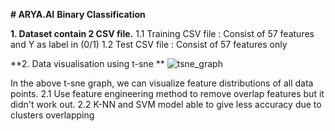 **# ARYA.AI**
**Binary Classification**

**1. Dataset contain 2 CSV file.**
1.1 Training CSV file : Consist of 57 features and Y as label in (0/1)
1.2 Test CSV file : Consist of 57 features only 


**2. Data visualisation using t-sne  **
![tsne_graph](https://user-images.githubusercontent.com/60669591/122646518-2c37d980-d13d-11eb-91f9-bfb8ba22a916.png)

In the above t-sne graph, we can visualize feature distributions of all data points.
2.1 Use feature engineering method to remove overlap features but it didn't work out.
2.2 K-NN and SVM model able to give less accuracy due to clusters overlapping
